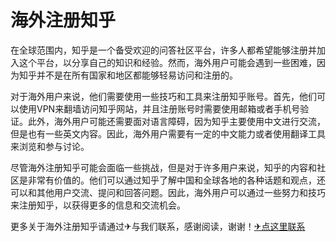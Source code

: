 # 海外注册知乎

在全球范围内，知乎是一个备受欢迎的问答社区平台，许多人都希望能够注册并加入这个平台，以分享自己的知识和经验。然而，海外用户可能会遇到一些困难，因为知乎并不是在所有国家和地区都能够轻易访问和注册的。

对于海外用户来说，他们需要使用一些技巧和工具来注册知乎账号。首先，他们可以使用VPN来翻墙访问知乎网站，并且注册账号时需要使用邮箱或者手机号验证。此外，海外用户可能还需要面对语言障碍，因为知乎主要使用中文进行交流，但是也有一些英文内容。因此，海外用户需要有一定的中文能力或者使用翻译工具来浏览和参与讨论。

尽管海外注册知乎可能会面临一些挑战，但是对于许多用户来说，知乎的内容和社区是非常有价值的。他们可以通过知乎了解中国和全球各地的各种话题和观点，还可以和其他用户交流、提问和回答问题。因此，海外用户可以通过一些努力和技巧来注册知乎，以获得更多的信息和交流机会。

更多关于海外注册知乎请通过✈与我们联系，感谢阅读，谢谢！[✈点这里联系](https://ww.k02.cc)